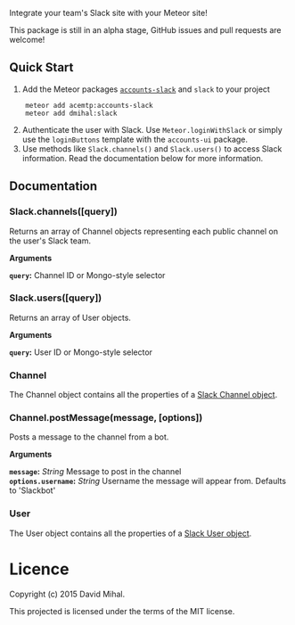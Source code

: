 Integrate your team's Slack site with your Meteor site!

This package is still in an alpha stage, GitHub issues and pull requests are welcome!

Quick Start
-----------
1. Add the Meteor packages [`accounts-slack`](https://atmospherejs.com/acemtp/accounts-slack) and `slack` to your project
```
    meteor add acemtp:accounts-slack
    meteor add dmihal:slack
```
2. Authenticate the user with Slack. Use `Meteor.loginWithSlack` or simply use the `loginButtons` template with the `accounts-ui` package.
3. Use methods like `Slack.channels()` and `Slack.users()` to access Slack information. Read the documentation below for more information.

Documentation
-------------

### Slack.channels([query])
Returns an array of Channel objects representing each public channel on the user's Slack team.

**Arguments**

**`query`:** Channel ID or Mongo-style selector

### Slack.users([query])
Returns an array of User objects.

**Arguments**

**`query`:** User ID or Mongo-style selector

### Channel
The Channel object contains all the properties of a [Slack Channel object](https://api.slack.com/types/channel).

### Channel.postMessage(message, [options])
Posts a message to the channel from a bot.

**Arguments**

**`message`:** *String* Message to post in the channel  
**`options.username`:** *String* Username the message will appear from. Defaults to 'Slackbot'

### User
The User object contains all the properties of a [Slack User object](https://api.slack.com/types/user).

Licence
=======
Copyright (c) 2015 David Mihal.

This projected is licensed under the terms of the MIT license.
